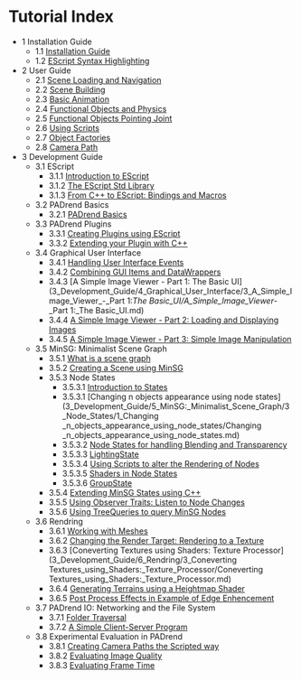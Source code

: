 # Tutorial Index
* 1 Installation Guide
    * 1.1 [Installation Guide](1_Installation_Guide/1_Installation_Guide.md)
    * 1.2 [EScript Syntax Highlighting](1_Installation_Guide/2_EScript_Syntax_Highlighting/EScript_Syntax_Highlighting.md)
* 2 User Guide
    * 2.1 [Scene Loading and Navigation](2_User_Guide/1_Scene_Loading_and_Navigation/Scene_Loading_and_Navigation.md)
    * 2.2 [Scene Building](2_User_Guide/2_Scene_Building/Scene_Building.md)
    * 2.3 [Basic Animation](2_User_Guide/3_Basic_Animation/Basic_Animation.md)
    * 2.4 [Functional Objects and Physics](2_User_Guide/4_Functional_Objects_and_Physics/Functional_Objects_and_Physics.md)
    * 2.5 [Functional Objects Pointing Joint](2_User_Guide/5_Functional_Objects_Pointing_Joint/Functional_Objects_Pointing_Joint.md)
    * 2.6 [Using Scripts](2_User_Guide/6_Using_Scripts/Using_Scripts.md)
    * 2.7 [Object Factories](2_User_Guide/7_Object_Factories/Object_Factories.md)
    * 2.8 [Camera Path](2_User_Guide/8_Camera_Path/Camera_Path.md)
* 3 Development Guide
    * 3.1 EScript
        * 3.1.1 [Introduction to EScript](3_Development_Guide/1_EScript/1_Introduction_to_EScript/Introduction_to_EScript.md)
        * 3.1.2 [The EScript Std Library](3_Development_Guide/1_EScript/2_The_EScript_Std_Library/The_EScript_Std_Library.md)
        * 3.1.3 [From C++ to EScript: Bindings and Macros](3_Development_Guide/1_EScript/3_From_C++_to_EScript:_Bindings_and_Macros/From_C++_to_EScript:_Bindings_and_Macros.md)
    * 3.2 PADrend Basics
        * 3.2.1 [PADrend Basics](3_Development_Guide/2_PADrend_Basics/1_PADrend_Basics.md)
    * 3.3 PADrend Plugins
        * 3.3.1 [Creating Plugins using EScript](3_Development_Guide/3_PADrend_Plugins/1_Creating_Plugins_using_EScript/Creating_Plugins_using_EScript.md)
        * 3.3.2 [Extending your Plugin with C++](3_Development_Guide/3_PADrend_Plugins/2_Extending_your_Plugin_with_C++/Extending_your_Plugin_with_C++.md)
    * 3.4 Graphical User Interface
        * 3.4.1 [Handling User Interface Events](3_Development_Guide/4_Graphical_User_Interface/1_Handling_User_Interface_Events.md)
        * 3.4.2 [Combining GUI Items and DataWrappers](3_Development_Guide/4_Graphical_User_Interface/2_Combining_GUI_Items_and_DataWrappers/Combining_GUI_Items_and_DataWrappers.md)
        * 3.4.3 [A Simple Image Viewer - Part 1: The Basic UI](3_Development_Guide/4_Graphical_User_Interface/3_A_Simple_Image_Viewer_-_Part 1:_The Basic_UI/A_Simple_Image_Viewer_-_Part 1:_The Basic_UI.md)
        * 3.4.4 [A Simple Image Viewer - Part 2: Loading and Displaying Images](3_Development_Guide/4_Graphical_User_Interface/4_A_Simple_Image_Viewer_-_Part_2:_Loading_and_Displaying_Images/A_Simple_Image_Viewer_-_Part_2:_Loading_and_Displaying_Images.md)
        * 3.4.5 [A Simple Image Viewer - Part 3: Simple Image Manipulation](3_Development_Guide/4_Graphical_User_Interface/5_A_Simple_Image_Viewer_-_Part_3:_Simple_Image_Manipulation/A_Simple_Image_Viewer_-_Part_3:_Simple_Image_Manipulation.md)
    * 3.5 MinSG: Minimalist Scene Graph
        * 3.5.1 [What is a scene graph](3_Development_Guide/5_MinSG:_Minimalist_Scene_Graph/1_What_is_a_scene_graph.md)
        * 3.5.2 [Creating a Scene using MinSG](3_Development_Guide/5_MinSG:_Minimalist_Scene_Graph/2_Creating_a_Scene_using_MinSG/Creating_a_Scene_using_MinSG.md)
        * 3.5.3 Node States
            * 3.5.3.1 [Introduction to States](3_Development_Guide/5_MinSG:_Minimalist_Scene_Graph/3_Node_States/1_Introduction_to_States.md)
            * 3.5.3.1 [Changing  n objects appearance using node states](3_Development_Guide/5_MinSG:_Minimalist_Scene_Graph/3_Node_States/1_Changing _n_objects_appearance_using_node_states/Changing _n_objects_appearance_using_node_states.md)
            * 3.5.3.2 [Node States for handling Blending and Transparency](3_Development_Guide/5_MinSG:_Minimalist_Scene_Graph/3_Node_States/2_Node_States_for_handling_Blending_and_Transparency.md/Node_States_for_handling_Blending_and_Transparency.md)
            * 3.5.3.3 [LightingState](3_Development_Guide/5_MinSG:_Minimalist_Scene_Graph/3_Node_States/3_Lighting_State/LightingState.md)
            * 3.5.3.4 [Using Scripts to alter the Rendering of Nodes](3_Development_Guide/5_MinSG:_Minimalist_Scene_Graph/3_Node_States/4_Using_Scripts_to_alter_the_Rendering_of_Nodes/Using_Scripts_to_alter_the_Rendering_of_Nodes.md)
            * 3.5.3.5 [Shaders in Node States](3_Development_Guide/5_MinSG:_Minimalist_Scene_Graph/3_Node_States/5_Shaders_in_Node_States/Shaders_in_Node_States.md)
            * 3.5.3.6 [GroupState](3_Development_Guide/5_MinSG:_Minimalist_Scene_Graph/3_Node_States/6_Group_State/GroupState.md)
        * 3.5.4 [Extending MinSG States using C++](3_Development_Guide/5_MinSG:_Minimalist_Scene_Graph/4_Extending_MinSG_States_using_C++/Extending_MinSG_States_using_C++.md)
        * 3.5.5 [Using Observer Traits: Listen to Node Changes](3_Development_Guide/5_MinSG:_Minimalist_Scene_Graph/5_Using_Observer_Traits:_Listen_to_Node_Changes.md)
        * 3.5.6 [Using TreeQueries to query MinSG Nodes](3_Development_Guide/5_MinSG:_Minimalist_Scene_Graph/6_Using_TreeQueries_to_query_MinSG_Nodes/Using_TreeQueries_to_query_MinSG_Nodes.md)
    * 3.6 Rendring
        * 3.6.1 [Working with Meshes](3_Development_Guide/6_Rendring/1_Working_with_Meshes/Working_with_Meshes.md)
        * 3.6.2 [Changing the Render Target: Rendering to a Texture](3_Development_Guide/6_Rendring/2_Changing_the_Render_Target:_Rendering_to_a_Texture/Changing_the_Render_Target:_Rendering_to_a_Texture.md)
        * 3.6.3 [Coneverting Textures using Shaders: Texture Processor](3_Development_Guide/6_Rendring/3_Coneverting Textures_using_Shaders:_Texture_Processor/Coneverting Textures_using_Shaders:_Texture_Processor.md)
        * 3.6.4 [Generating Terrains using a Heightmap Shader](3_Development_Guide/6_Rendring/4_Generating_Terrains_using_a_Heightmap_Shader/Generating_Terrains_using_a_Heightmap_Shader.md)
        * 3.6.5 [Post Process Effects in Example of Edge Enhencement](3_Development_Guide/6_Rendring/5_Post_Process_Effects_in_Example_of_Edge_Enhencement/Post_Process_Effects_in_Example_of_Edge_Enhencement.md)
    * 3.7 PADrend IO: Networking and the File System
        * 3.7.1 [Folder Traversal](3_Development_Guide/7_PADrend_IO:_Networking_and_the_File_System/1_Working_with_Files/Folder_Traversal.md)
        * 3.7.2 [A Simple Client-Server Program](3_Development_Guide/7_PADrend_IO:_Networking_and_the_File_System/2_A_Simple_Client-Server_Program/A_Simple_Client-Server_Program.md)
    * 3.8 Experimental Evaluation in PADrend
        * 3.8.1 [Creating Camera Paths the Scripted way](3_Development_Guide/8_Experimental_Evaluation_in_PADrend/1_Creating_Camera_Paths_the_Scripted_way/Creating_Camera_Paths_the_Scripted_way.md)
        * 3.8.2 [Evaluating Image Quality](3_Development_Guide/8_Experimental_Evaluation_in_PADrend/2_Evaluating_Image_Quality/Evaluating_Image_Quality.md)
        * 3.8.3 [Evaluating Frame Time](3_Development_Guide/8_Experimental_Evaluation_in_PADrend/3_Evaluating_Frame_Time/Evaluating_Frame_Time.md)